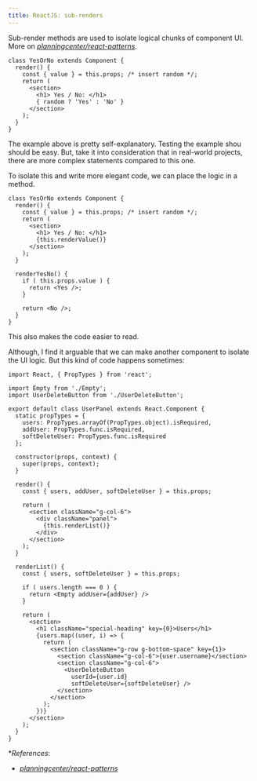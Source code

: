 ```yaml
---
title: ReactJS: sub-renders
---
```


Sub-render methods are used to isolate logical chunks of component UI. More on [*planningcenter/react-patterns*](https://github.com/planningcenter/react-patterns#sub-render).

```es6
class YesOrNo extends Component {
  render() {
    const { value } = this.props; /* insert random */;
    return (
      <section>
        <h1> Yes / No: </h1>
        { random ? 'Yes' : 'No' }
      </section>
    );
  }
}
```

The example above is pretty self-explanatory. Testing the example shou should be easy. But, take it into consideration that in real-world projects, there are more complex statements compared to this one.

To isolate this and write more elegant code, we can place the logic in a method.

```es6
class YesOrNo extends Component {
  render() {
    const { value } = this.props; /* insert random */;
    return (
      <section>
        <h1> Yes / No: </h1>
        {this.renderValue()}
      </section>
    );
  }
  
  renderYesNo() {
    if ( this.props.value ) {
      return <Yes />;
    }
    
    return <No />;
  }
}
```

This also makes the code easier to read.

Although, I find it arguable that we can make another component to isolate the UI logic. But this kind of code happens sometimes:

```es6
import React, { PropTypes } from 'react';

import Empty from './Empty';
import UserDeleteButton from './UserDeleteButton';

export default class UserPanel extends React.Component {
  static propTypes = {
    users: PropTypes.arrayOf(PropTypes.object).isRequired,
    addUser: PropTypes.func.isRequired,
    softDeleteUser: PropTypes.func.isRequired
  };

  constructor(props, context) {
    super(props, context);
  }

  render() {
    const { users, addUser, softDeleteUser } = this.props;

    return (
      <section className="g-col-6">
        <div className="panel">
          {this.renderList()}
        </div>
      </section>
    );
  }

  renderList() {
    const { users, softDeleteUser } = this.props;

    if ( users.length === 0 ) {
      return <Empty addUser={addUser} />
    }

    return (
      <section>
        <h1 className="special-heading" key={0}>Users</h1>
        {users.map((user, i) => {
          return (
            <section className="g-row g-bottom-space" key={1}>
              <section className="g-col-6">{user.username}</section>
              <section className="g-col-6">
                <UserDeleteButton
                  userId={user.id}
                  softDeleteUser={softDeleteUser} />
              </section>
            </section>
          );
        })}
      </section>
    );
  }
}
```

**References*:
- [*planningcenter/react-patterns*](https://github.com/planningcenter/react-patterns#sub-render)
